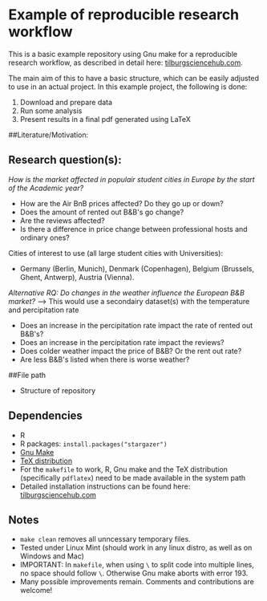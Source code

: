 # Example of reproducible research workflow 

This is a basic example repository using Gnu make for a reproducible research workflow, as described in detail here: [tilburgsciencehub.com](http://tilburgsciencehub.com/). 

The main aim of this to have a basic structure, which can be easily adjusted to use in an actual project.  In this example project, the following is done: 
1. Download and prepare data
2. Run some analysis
3. Present results in a final pdf generated using LaTeX

##Literature/Motivation: 

## Research question(s):

*How is the market affected in populair student cities in Europe by the start of the Academic year?*
- How are the Air BnB prices affected? Do they go up or down?
- Does the amount of rented out B&B's go change?
- Are the reviews affected?
- Is there a difference in price change between professional hosts and ordinary ones?

Cities of interest to use (all large student cities with Universities):
- Germany (Berlin, Munich), Denmark (Copenhagen), Belgium (Brussels, Ghent, Antwerp), Austria (Vienna). 

*Alternative RQ: Do changes in the weather influence the European B&B market?*
--> This would use a secondairy dataset(s) with the temperature and percipitation rate 
- Does an increase in the percipitation rate impact the rate of rented out B&B's?
- Does an increase in the percipitation rate impact the reviews?
- Does colder weather impact the price of B&B? Or the rent out rate?
- Are less B&B's listed when there is worse weather? 

##File path
- Structure of repository 

## Dependencies
- R 
- R packages: `install.packages("stargazer")`
- [Gnu Make](https://tilburgsciencehub.com/get/make) 
- [TeX distribution](https://tilburgsciencehub.com/get/latex/?utm_campaign=referral-short)
- For the `makefile` to work, R, Gnu make and the TeX distribution (specifically `pdflatex`) need to be made available in the system path 
- Detailed installation instructions can be found here: [tilburgsciencehub.com](http://tilburgsciencehub.com/)


## Notes
- `make clean` removes all unncessary temporary files. 
- Tested under Linux Mint (should work in any linux distro, as well as on Windows and Mac) 
- IMPORTANT: In `makefile`, when using `\` to split code into multiple lines, no space should follow `\`. Otherwise Gnu make aborts with error 193. 
- Many possible improvements remain. Comments and contributions are welcome!
